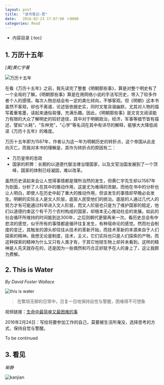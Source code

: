 ```yaml
---
layout: post
title:  "读书笔记-思"
date:   2016-02-23 17:07:00 ＋8000
categories: Read
---
```

* 内容目录
{:toc}



## 1\. 万历十五年 
*[美]黄仁宇著*
 
![万历十五年]({{site.baseurl}}/pics/wanli.jpg)

<p>在看《万历十五年》之前，我先读完了整套《明朝那些事》，算是对整个明史有了一个全局的了解。《明朝那些事》算是在用网络小说的手法写历史，带入了较多作者个人的感情，每次人物总结会有一定的美化倾向，不够客观。但《明朝》这本书虽然不客观，却也不离谱，论述皆依据史实，同时文笔诙谐幽默，尤其对人物的描写着重笔墨，读起来通俗易懂，充满乐趣。因此，《明朝那些事》是文言文阅读能力有限的大众了解明史的较好途径，其中对于明朝政治，经济，军事等细节皆有描述，譬如“火耗”，“东林党”，"心学"等名词在其中有详尽的解释，能够大大降低阅读《万历十五年》的难度。</p>

万历十五年即为1587年，作者认为这一年为明朝历史的转折点，这个帝国从此走向灭亡。而我对本书的理解是，其作为转折点的原因有二：

+ 万历皇帝的怠政
+ 国家的积弊：长期的以道德代替法律治理国家，以及文官治国发展到了一个顶峰，国家的体制已经凝固，难以改革。    

虽然历史读起来会让人觉得事情都是理所当然的发生，但黄仁宇先生却以1587年为剖面，分析了人在其中的推动作用，这是尤为难得的贡献。而他在书中的分析也让人明白，即使人在历史中起了重大的推动作用，但该发生的事情却早晚必会发生。明朝的实际主人是文人阶层，底层人民受他们的统治。底层的人通过几代人的努力才有可能通过科举进入文人阶层，而文人阶层也只是为了维护国家的稳定，他们以道德约束这个有千万个农村构成的国家，却根本无心推动社会的发展。如此的社会循环所维持的时间能到达300年，之后则朝代更替再来一次。看历史总会有中悲凉的感觉，似乎所有的事情都是循环往复发生，有种宿命论的感觉。然而社会制度的变迁，其触发的源头却往往从技术的革新开始，而技术革新的本源来自于人们探索的精神。我想无论是制度，技术，主义，它们实际也只是人们探索的产物，而这种探索的精神为什么又只有人类才有，于其它地球生物上却并未看到。这样的精神是人先天就存在的，还是因为一些偶然和巧合正好赋予在人的身上了，这让我颇为费解。

## 2. This is Water 
*By David Foster Wallace*

![this is water]({{site.baseurl}}/pics/this_is_water.jpg)

>在繁琐无聊的日常中，日复一日地保持自觉与警醒，困难得不可想象

视频链接：[生命中最简单又最困难的事](http://v.youku.com/v_show/id_XNjYyMjYzNDky.html?from=y1.2-1-103.3.4-1.1-1-1-3-0#paction)

2016年2月24日：写给将要参加工作的自己，莫要被生活所淹没，选择思考的方式，保持自觉与警醒。

To be continued

## 3. 看见
*柴静*

![kanjian]({{site.baseurl}}/pics/kanjian.jpeg)